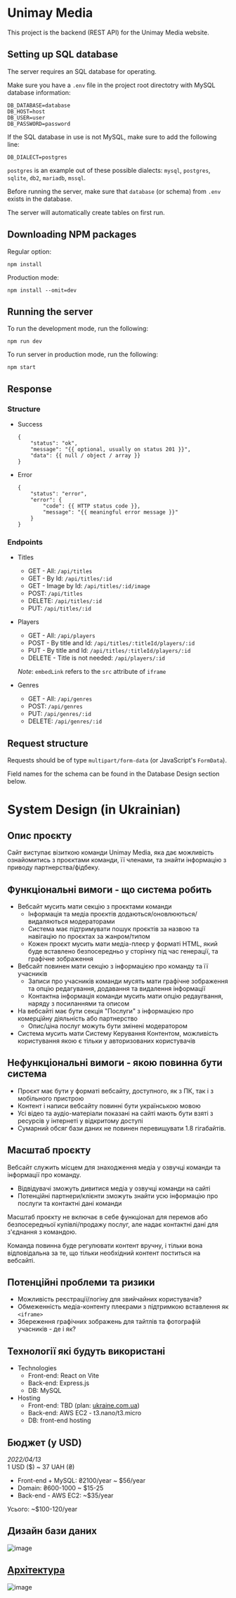 # Unimay Media

This project is the backend (REST API) for the Unimay Media website.

## Setting up SQL database

The server requires an SQL database for operating.

Make sure you have a `.env` file in the project root directotry with MySQL database information:

```
DB_DATABASE=database
DB_HOST=host
DB_USER=user
DB_PASSWORD=password
```

If the SQL database in use is not MySQL, make sure to add the following line:

```
DB_DIALECT=postgres
```

`postgres` is an example out of these possible dialects: `mysql`, `postgres`, `sqlite`, `db2`, `mariadb`, `mssql`.

Before running the server, make sure that `database` (or schema) from `.env` exists in the database.

The server will automatically create tables on first run.

## Downloading NPM packages

Regular option:

```
npm install
```

Production mode:

```
npm install --omit=dev
```

## Running the server

To run the development mode, run the following:

```
npm run dev
```

To run server in production mode, run the following:

```
npm start
```

## Response

### Structure

-   Success

    ```
    {
        "status": "ok",
        "message": "{{ optional, usually on status 201 }}",
        "data": {{ null / object / array }}
    }
    ```

-   Error

    ```
    {
        "status": "error",
        "error": {
            "code": {{ HTTP status code }},
            "message": "{{ meaningful error message }}"
        }
    }
    ```

### Endpoints

-   Titles

    -   GET - All: `/api/titles`
    -   GET - By Id: `/api/titles/:id`
    -   GET - Image by Id: `/api/titles/:id/image`
    -   POST: `/api/titles`
    -   DELETE: `/api/titles/:id`
    -   PUT: `/api/titles/:id`

-   Players

    -   GET - All: `/api/players`
    -   POST - By title and Id: `/api/titles/:titleId/players/:id`
    -   PUT - By title and Id: `/api/titles/:titleId/players/:id`
    -   DELETE - Title is not needed: `/api/players/:id`

    _Note_: `embedLink` refers to the `src` attribute of `iframe`

-   Genres

    -   GET - All: `/api/genres`
    -   POST: `/api/genres`
    -   PUT: `/api/genres/:id`
    -   DELETE: `/api/genres/:id`

## Request structure

Requests should be of type `multipart/form-data` (or JavaScript's `FormData`).

Field names for the schema can be found in the Database Design section below.

# System Design (in Ukrainian)

## Опис проєкту

Сайт виступає візиткою команди Unimay Media, яка дає можливість ознайомитись з проєктами команди, її членами, та знайти інформацію з приводу партнерства/фідбеку.

## Функціональні вимоги - що система робить

-   Вебсайт мусить мати секцію з проєктами команди
    -   Інформація та медіа проєктів додаються/оновлюються/видаляються модераторами
    -   Система має підтримувати пошук проєктів за назвою та навігацію по проєктах за жанром/типом
    -   Кожен проєкт мусить мати медіа-плеєр у форматі HTML, який буде вставлено безпосередньо у сторінку під час генерації, та графічне зображення
-   Вебсайт повинен мати секцію з інформацією про команду та її учасників
    -   Записи про учасників команди мусять мати графічне зображення та опцію редагування, додавання та видалення інформації
    -   Контактна інформація команди мусить мати опцію редаугвання, наряду з посиланнями та описом
-   На вебсайті має бути секція "Послуги" з інформацією про комерційну діяльність або партнерство
    -   Опис/ціна послуг можуть бути змінені модератором
-   Система мусить мати Систему Керування Контентом, можливість користування якою є тільки у авторизованих користувачів

## Нефункціональні вимоги - якою повинна бути система

-   Проєкт має бути у форматі вебсайту, доступного, як з ПК, так і з мобільного пристрою
-   Контент і написи вебсайту повинні бути українською мовою
-   Усі відео та аудіо-матеріали показані на сайті мають бути взяті з ресурсів у інтернеті у відкритому доступі
-   Сумарний обсяг бази даних не повинен перевищувати 1.8 гігабайтів.

## Масштаб проєкту

Вебсайт служить місцем для знаходження медіа у озвучці команди та інформації про команду.

-   Відвідувачі зможуть дивитися медіа у озвучці команди на сайті
-   Потенційні партнери/клієнти зможуть знайти усю інформацію про послуги та контактні дані команди

Масштаб проєкту не включає в себе функціонал для перемов або безпосередньої купівлі/продажу послуг, але надає контактні дані для з'єднання з командою.

Команда повинна буде регулювати контент вручну, і тільки вона відповідальна за те, що тільки необхідний контент поститься на вебсайті.

## Потенційні проблеми та ризики

-   Можливість реєстрації/логіну для звийчайних користувачів?
-   Обмеженність медіа-контенту плеєрами з підтримкою вставлення як `<iframe>`
-   Збереження графічних зображень для тайтлів та фотографій учасників - де і як?

## Технології які будуть використані

-   Technologies
    -   Front-end: React on Vite
    -   Back-end: Express.js
    -   DB: MySQL
-   Hosting
    -   Front-end: TBD (plan: [ukraine.com.ua](https://www.ukraine.com.ua/uk/))
    -   Back-end: AWS EC2 - t3.nano/t3.micro
    -   DB: front-end hosting

## Бюджет (у USD)

_2022/04/13_  
1 USD ($) ~ 37 UAH (₴)

-   Front-end + MySQL: ₴2100/year ~ $56/year
-   Domain: ₴600-1000 ~ $15-25
-   Back-end - AWS EC2: ~$35/year

Усього: ~$100-120/year

## Дизайн бази даних

![image](https://github.com/devils2ndself/unimay-backend/assets/71770433/38cf9107-f0c1-4db3-acfc-a283a2cd7550)

## [Архітектура](https://lucid.app/lucidchart/a0421e16-3de9-40a8-bfce-df7b7dd06143/edit?viewport_loc=-128%2C6%2C2016%2C968%2C0_0&invitationId=inv_03b17de1-7521-4256-883e-050b2b2b2d2a)

![image](https://github.com/devils2ndself/unimay-backend/assets/71770433/c485a921-0e1b-41d7-b9fe-6b14593b1777)
